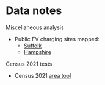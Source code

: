 # Data notes

Miscellaneous analysis

 * Public EV charging sites mapped:
    * [Suffolk](evChargePoints_Suffolk_v1.html)
    * [Hampshire](evChargePoints_Hampshire_v1.html)

Census 2021 tests
 * Census 2021 [area tool](census2021.html)
